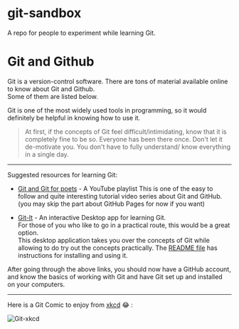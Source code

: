 # git-sandbox
A repo for people to experiment while learning Git.


# Git and Github 

Git is a version-control software.
There are tons of material available online to know about Git and Github.  
Some of them are listed below.


Git is one of the most widely used tools in programming, so it would definitely be helpful in knowing how to use
it.  

> At first, if the concepts of Git feel difficult/intimidating, know that it is completely fine to be so.
Everyone has been there once. Don't let it de-motivate you. 
You don't have to fully understand/ know everything in a single day.

---

Suggested resources for learning Git: 

- [Git and Git for poets](https://www.youtube.com/playlist?list=PLRqwX-V7Uu6ZF9C0YMKuns9sLDzK6zoiV) - A YouTube playlist
    This is one of the easy to follow and quite interesting tutorial video series about Git and GitHub.
    (you may skip the part about GitHub Pages for now if you want)


- [Git-It](https://github.com/jlord/git-it-electron) - An interactive Desktop app for learning Git.  <br>
    For those of you who like to go in a practical route, this would be a great option.  
    This desktop application takes you over the concepts of Git while allowing to do try out the concepts practically.
    The [README file](https://github.com/jlord/git-it-electron#what-to-install) has instructions for installing
    and using it.
  

After going through the above links, you should now have a GitHub account, and know the basics of working with Git and  have Git set up and installed on your computers.

---

Here is a Git Comic to enjoy from  [xkcd](https://xkcd.com/1597/https://xkcd.com) :joy: :


![Git-xkcd](https://imgs.xkcd.com/comics/git.png)
